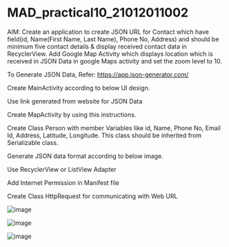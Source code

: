 # MAD_practical10_21012011002

AIM: Create an application to create JSON URL for Contact which have field(id, Name(First Name, Last Name), Phone No, Address) and should be minimum five contact details & display received contact data in RecyclerView. Add Google Map Activity which displays location which is received in JSON Data in google Maps activity and set the zoom level to 10.

To Generate JSON Data, Refer: https://app.json-generator.com/

Create MainActivity according to below UI design.

Use link generated from website for JSON Data

Create MapActivity by using this instructions.

Create Class Person with member Variables like id, Name, Phone No, Email Id, Address, Latitude, Longitude. This class should be inherited from Serializable class.

Generate JSON data format according to below image.

Use RecyclerView or ListView Adapter

Add Internet Permission in  Manifest file

Create Class HttpRequest for communicating with Web URL

![image](https://github.com/Chintan0484/MAD_practical10_21012011002/assets/98694412/196dd11b-02e4-47e0-befb-4520738a8019)

![image](https://github.com/Chintan0484/MAD_practical10_21012011002/assets/98694412/768c3505-0d94-42a9-b204-25ca4093c971)

![image](https://github.com/Chintan0484/MAD_practical10_21012011002/assets/98694412/a4f4c70b-66e2-468b-b54e-f2fe730b52d0)
